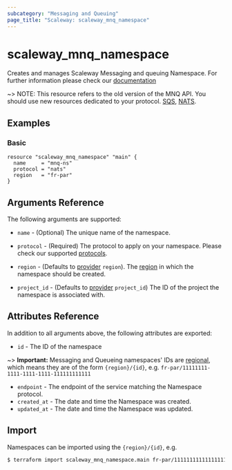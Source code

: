 ```yaml
---
subcategory: "Messaging and Queuing"
page_title: "Scaleway: scaleway_mnq_namespace"
---
```


# scaleway_mnq_namespace

Creates and manages Scaleway Messaging and queuing Namespace.
For further information please check
our [documentation](https://pkg.go.dev/github.com/scaleway/scaleway-sdk-go@master/api/mnq/v1alpha1#pkg-index)

~> NOTE: This resource refers to the old version of the MNQ API. You should use new resources dedicated to your protocol. [SQS](mnq_sqs.md), [NATS](mnq_nats_account.md).


## Examples

### Basic

```hcl
resource "scaleway_mnq_namespace" "main" {
  name     = "mnq-ns"
  protocol = "nats"
  region   = "fr-par"
}
```

## Arguments Reference

The following arguments are supported:

- `name` - (Optional) The unique name of the namespace.

- `protocol` - (Required) The protocol to apply on your namespace. Please check our
  supported [protocols](https://pkg.go.dev/github.com/scaleway/scaleway-sdk-go@master/api/mnq/v1alpha1#pkg-constants).

- `region` - (Defaults to [provider](../index.md#region) `region`). The [region](../guides/regions_and_zones.md#regions)
  in which the namespace should be created.

- `project_id` - (Defaults to [provider](../index.md#project_id) `project_id`) The ID of the project the
  namespace is associated with.

## Attributes Reference

In addition to all arguments above, the following attributes are exported:

- `id` - The ID of the namespace

~> **Important:** Messaging and Queueing namespaces' IDs are [regional](../guides/regions_and_zones.md#resource-ids), which means they are of the form `{region}/{id}`, e.g. `fr-par/11111111-1111-1111-1111-111111111111`

- `endpoint` - The endpoint of the service matching the Namespace protocol.
- `created_at` - The date and time the Namespace was created.
- `updated_at` - The date and time the Namespace was updated.

## Import

Namespaces can be imported using the `{region}/{id}`, e.g.

```bash
$ terraform import scaleway_mnq_namespace.main fr-par/11111111111111111111111111111111
```
